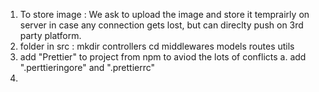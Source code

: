 1. To store image : We ask to upload the image and store it temprairly on server in case any connection gets lost, but can direclty push on 3rd party platform.
2. folder in src : mkdir controllers cd middlewares models routes utils
3. add "Prettier" to project from npm to aviod the lots of conflicts
    a. add ".perttieringore" and ".prettierrc"
4. 